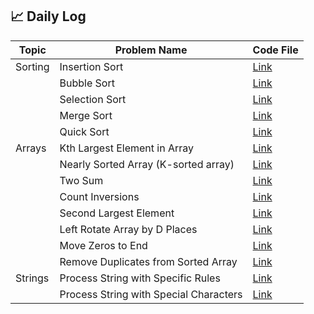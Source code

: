 ## 📈 Daily Log

| Topic   | Problem Name                           | Code File                                                    |
| ------- | -------------------------------------- | ------------------------------------------------------------ |
| Sorting | Insertion Sort                         | [Link](Sorting/Insertion.java)                               |
|         | Bubble Sort                            | [Link](Sorting/Bubble.java)                                  |
|         | Selection Sort                         | [Link](Sorting/Selection.java)                               |
|         | Merge Sort                             | [Link](Sorting/MergeSort.java)                               |
|         | Quick Sort                             | [Link](Sorting/QuickSort.java)                               |
| Arrays  | Kth Largest Element in Array           | [Link](Array-1/kth-largest-element-in-array.java)            |
|         | Nearly Sorted Array (K-sorted array)   | [Link](Array-1/nearly-sorted.java)                           |
|         | Two Sum                                | [Link](Array-1/2-sum.java)                                   |
|         | Count Inversions                       | [Link](Array-1/count-inversions.java)                        |
|         | Second Largest Element                 | [Link](Array-1/largest-2nd-largest-element.java)             |
|         | Left Rotate Array by D Places          | [Link](Array-1/Left-Rotate-Array-by-D-Places.java)           |
|         | Move Zeros to End                      | [Link](Array-1/move-zeros.java)                              |
|         | Remove Duplicates from Sorted Array    | [Link](Array-1/remove-duplicate-from-sorted-array.java)      |
| Strings | Process String with Specific Rules     | [Link](String-1/Process-String-with-Specific-Rules.java)     |
|         | Process String with Special Characters | [Link](String-1/Process-String-with-special-characters.java) |
